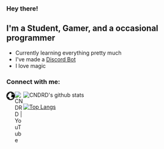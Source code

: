 ### Hey there!  

## I'm a Student, Gamer, and a occasional programmer
- Currently learning everything pretty much
- I've made a [Discord Bot](https://github.com/CNDRD/5---Bruce)
- I love magic

### Connect with me:  

[<img align="left" alt="cndrd.github.io" width="22px" src="https://raw.githubusercontent.com/iconic/open-iconic/master/svg/globe.svg" />][website]
[<img align="left" alt="CNDRD | YouTube" width="22px" src="https://cdn.jsdelivr.net/npm/simple-icons@v3/icons/youtube.svg" />][youtube]

![CNDRD's github stats](https://github-readme-stats.vercel.app/api?username=CNDRD&show_icons=true&hide=contribs,issues)  

[![Top Langs](https://github-readme-stats.vercel.app/api/top-langs/?username=CNDRD&layout=compact)](https://github.com/anuraghazra/github-readme-stats)  

[website]: https://cndrd.github.io/
[youtube]: https://www.youtube.com/channel/UCEz8-yPx6eD-QNOgb1EqE-w
